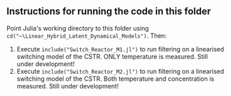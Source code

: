 ## Instructions for running the code in this folder

Point Julia's working directory to this folder using `cd("~\Linear_Hybrid_Latent_Dynamical_Models")`. Then:

1. Execute `include("Switch_Reactor_M1.jl")` to run filtering on a linearised switching model of the CSTR. ONLY temperature is measured. Still under development!
2. Execute `include("Switch_Reactor_M2.jl")` to run filtering on a linearised switching model of the CSTR. Both temperature and concentration is measured. Still under development!
